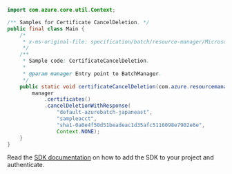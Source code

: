 ```java
import com.azure.core.util.Context;

/** Samples for Certificate CancelDeletion. */
public final class Main {
    /*
     * x-ms-original-file: specification/batch/resource-manager/Microsoft.Batch/stable/2022-01-01/examples/CertificateCancelDeletion.json
     */
    /**
     * Sample code: CertificateCancelDeletion.
     *
     * @param manager Entry point to BatchManager.
     */
    public static void certificateCancelDeletion(com.azure.resourcemanager.batch.BatchManager manager) {
        manager
            .certificates()
            .cancelDeletionWithResponse(
                "default-azurebatch-japaneast",
                "sampleacct",
                "sha1-0a0e4f50d51beadeac1d35afc5116098e7902e6e",
                Context.NONE);
    }
}
```

Read the [SDK documentation](https://github.com/Azure/azure-sdk-for-java/blob/azure-resourcemanager-batch_1.0.0/sdk/batch/azure-resourcemanager-batch/README.md) on how to add the SDK to your project and authenticate.
